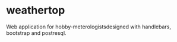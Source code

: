 # weathertop

Web application for hobby-meterologistsdesigned with handlebars, bootstrap and postresql.
